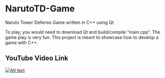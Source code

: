 # NarutoTD-Game
Naruto Tower Defense Game written in C++ using Qt

To play, you would need to download Qt and build/compile "main.cpp". The game play is very fun. This project is meant to showcase how to develop a game with C++.


## YouTube Video Link
[![Alt text](https://img.youtube.com/vi/m__PAp54srM/maxresdefault.jpg)](https://www.youtube.com/watch?v=m__PAp54srM)
